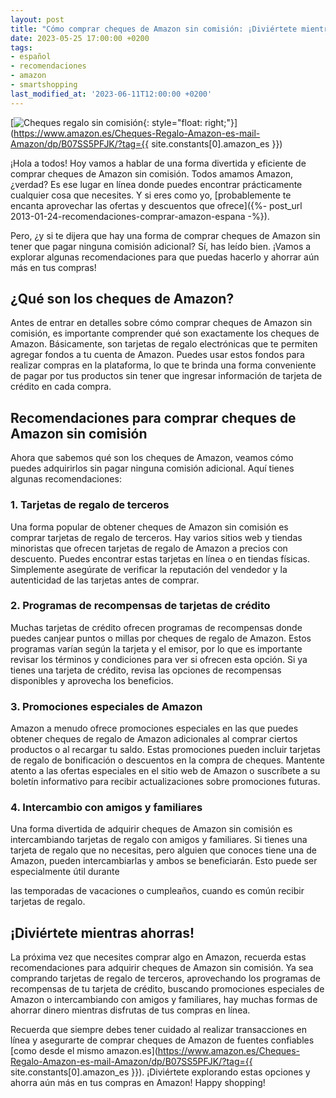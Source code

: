 ```yaml
---
layout: post
title: "Cómo comprar cheques de Amazon sin comisión: ¡Diviértete mientras ahorras!"
date: 2023-05-25 17:00:00 +0200
tags:
- español
- recomendaciones
- amazon
- smartshopping
last_modified_at: '2023-06-11T12:00:00 +0200'
---
```


[![Cheques regalo sin comisión](https://i.imgur.com/nO1TaAHm.jpg){: style="float: right;"}](https://www.amazon.es/Cheques-Regalo-Amazon-es-mail-Amazon/dp/B07SS5PFJK/?tag={{ site.constants[0].amazon_es }})

¡Hola a todos! Hoy vamos a hablar de una forma divertida y eficiente de comprar cheques de Amazon sin comisión. Todos amamos Amazon, ¿verdad? Es ese lugar en línea donde puedes encontrar prácticamente cualquier cosa que necesites. Y si eres como yo, [probablemente te encanta aprovechar las ofertas y descuentos que ofrece]({%- post_url 2013-01-24-recomendaciones-comprar-amazon-espana -%}).

Pero, ¿y si te dijera que hay una forma de comprar cheques de Amazon sin tener que pagar ninguna comisión adicional? Sí, has leído bien. ¡Vamos a explorar algunas recomendaciones para que puedas hacerlo y ahorrar aún más en tus compras!

## ¿Qué son los cheques de Amazon?

Antes de entrar en detalles sobre cómo comprar cheques de Amazon sin comisión, es importante comprender qué son exactamente los cheques de Amazon. Básicamente, son tarjetas de regalo electrónicas que te permiten agregar fondos a tu cuenta de Amazon. Puedes usar estos fondos para realizar compras en la plataforma, lo que te brinda una forma conveniente de pagar por tus productos sin tener que ingresar información de tarjeta de crédito en cada compra.

## Recomendaciones para comprar cheques de Amazon sin comisión

Ahora que sabemos qué son los cheques de Amazon, veamos cómo puedes adquirirlos sin pagar ninguna comisión adicional. Aquí tienes algunas recomendaciones:

### 1. Tarjetas de regalo de terceros

Una forma popular de obtener cheques de Amazon sin comisión es comprar tarjetas de regalo de terceros. Hay varios sitios web y tiendas minoristas que ofrecen tarjetas de regalo de Amazon a precios con descuento. Puedes encontrar estas tarjetas en línea o en tiendas físicas. Simplemente asegúrate de verificar la reputación del vendedor y la autenticidad de las tarjetas antes de comprar.

### 2. Programas de recompensas de tarjetas de crédito

Muchas tarjetas de crédito ofrecen programas de recompensas donde puedes canjear puntos o millas por cheques de regalo de Amazon. Estos programas varían según la tarjeta y el emisor, por lo que es importante revisar los términos y condiciones para ver si ofrecen esta opción. Si ya tienes una tarjeta de crédito, revisa las opciones de recompensas disponibles y aprovecha los beneficios.

### 3. Promociones especiales de Amazon

Amazon a menudo ofrece promociones especiales en las que puedes obtener cheques de regalo de Amazon adicionales al comprar ciertos productos o al recargar tu saldo. Estas promociones pueden incluir tarjetas de regalo de bonificación o descuentos en la compra de cheques. Mantente atento a las ofertas especiales en el sitio web de Amazon o suscríbete a su boletín informativo para recibir actualizaciones sobre promociones futuras.

### 4. Intercambio con amigos y familiares

Una forma divertida de adquirir cheques de Amazon sin comisión es intercambiando tarjetas de regalo con amigos y familiares. Si tienes una tarjeta de regalo que no necesitas, pero alguien que conoces tiene una de Amazon, pueden intercambiarlas y ambos se beneficiarán. Esto puede ser especialmente útil durante

 las temporadas de vacaciones o cumpleaños, cuando es común recibir tarjetas de regalo.

## ¡Diviértete mientras ahorras!

La próxima vez que necesites comprar algo en Amazon, recuerda estas recomendaciones para adquirir cheques de Amazon sin comisión. Ya sea comprando tarjetas de regalo de terceros, aprovechando los programas de recompensas de tu tarjeta de crédito, buscando promociones especiales de Amazon o intercambiando con amigos y familiares, hay muchas formas de ahorrar dinero mientras disfrutas de tus compras en línea.

Recuerda que siempre debes tener cuidado al realizar transacciones en línea y asegurarte de comprar cheques de Amazon de fuentes confiables [como desde el mismo amazon.es](https://www.amazon.es/Cheques-Regalo-Amazon-es-mail-Amazon/dp/B07SS5PFJK/?tag={{ site.constants[0].amazon_es }}). ¡Diviértete explorando estas opciones y ahorra aún más en tus compras en Amazon! Happy shopping!

